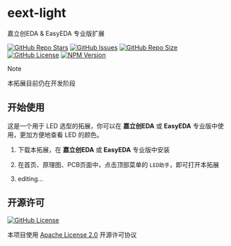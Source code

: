 # eext-light

嘉立创EDA & EasyEDA 专业版扩展

<a href="https://github.com/klxf/eext-light" style="vertical-align: inherit;" target="_blank"><img src="https://img.shields.io/github/stars/klxf/eext-light" alt="GitHub Repo Stars" class="not-medium-zoom-image" style="display: inline; vertical-align: inherit;" /></a>&nbsp;<a href="https://github.com/klxf/eext-light/issues" style="vertical-align: inherit;" target="_blank"><img src="https://img.shields.io/github/issues/klxf/eext-light" alt="GitHub Issues" class="not-medium-zoom-image" style="display: inline; vertical-align: inherit;" /></a>&nbsp;<a href="https://github.com/klxf/eext-light" style="vertical-align: inherit;" target="_blank"><img src="https://img.shields.io/github/repo-size/klxf/eext-light" alt="GitHub Repo Size" class="not-medium-zoom-image" style="display: inline; vertical-align: inherit;" /></a>&nbsp;<a href="https://choosealicense.com/licenses/apache-2.0/" style="vertical-align: inherit;" target="_blank"><img src="https://img.shields.io/github/license/klxf/eext-light" alt="GitHub License" class="not-medium-zoom-image" style="display: inline; vertical-align: inherit;" /></a>&nbsp;<a href="https://www.npmjs.com/package/@jlceda/pro-api-types" style="vertical-align: inherit;" target="_blank"><img src="https://img.shields.io/npm/v/%40jlceda%2Fpro-api-types?label=pro-api-types" alt="NPM Version" class="not-medium-zoom-image" style="display: inline; vertical-align: inherit;" /></a>

> [!NOTE]
>
> 本拓展目前仍在开发阶段

## 开始使用

这是一个用于 LED 选型的拓展，你可以在 **嘉立创EDA** 或 **EasyEDA** 专业版中使用，更加方便地查看 LED 的颜色。

1. 下载本拓展，在 **嘉立创EDA** 或 **EasyEDA** 专业版中安装

2. 在首页、原理图、PCB页面中，点击顶部菜单的 `LED助手`，即可打开本拓展

3. editing...

## 开源许可

<a href="https://choosealicense.com/licenses/apache-2.0/" style="vertical-align: inherit;" target="_blank"><img src="https://img.shields.io/github/license/easyeda/pro-api-sdk" alt="GitHub License" class="not-medium-zoom-image" style="display: inline; vertical-align: inherit;" /></a>

本项目使用 [Apache License 2.0](https://choosealicense.com/licenses/apache-2.0/) 开源许可协议
